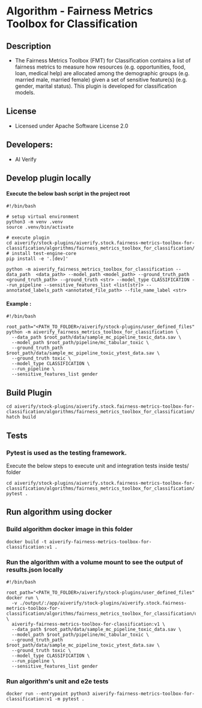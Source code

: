# Algorithm - Fairness Metrics Toolbox for Classification

## Description
* The Fairness Metrics Toolbox (FMT) for Classification contains a list of fairness metrics to measure how resources (e.g. opportunities, food, loan, medical help) are allocated among the demographic groups (e.g. married male, married female) given a set of sensitive feature(s) (e.g. gender, marital status). This plugin is developed for classification models.

## License
* Licensed under Apache Software License 2.0

## Developers:
* AI Verify

## Develop plugin locally
#### Execute the below bash script in the project root
```
#!/bin/bash

# setup virtual environment
python3 -m venv .venv
source .venv/bin/activate

# execute plugin
cd aiverify/stock-plugins/aiverify.stock.fairness-metrics-toolbox-for-classification/algorithms/fairness_metrics_toolbox_for_classification/
# install test-engine-core 
pip install -e '.[dev]'

python -m aiverify_fairness_metrics_toolbox_for_classification --data_path  <data_path> --model_path <model_path> --ground_truth_path <ground_truth_path> --ground_truth <str> --model_type CLASSIFICATION --run_pipeline --sensitive_features_list <list[str]> --annotated_labels_path <annotated_file_path> --file_name_label <str>

```
#### Example : 
```
#!/bin/bash

root_path="<PATH_TO_FOLDER>/aiverify/stock-plugins/user_defined_files"
python -m aiverify_fairness_metrics_toolbox_for_classification \
  --data_path $root_path/data/sample_mc_pipeline_toxic_data.sav \
  --model_path $root_path/pipeline/mc_tabular_toxic \
  --ground_truth_path $root_path/data/sample_mc_pipeline_toxic_ytest_data.sav \
  --ground_truth toxic \
  --model_type CLASSIFICATION \
  --run_pipeline \
  --sensitive_features_list gender
```

## Build Plugin
```
cd aiverify/stock-plugins/aiverify.stock.fairness-metrics-toolbox-for-classification/algorithms/fairness_metrics_toolbox_for_classification/
hatch build
```
## Tests
### Pytest is used as the testing framework.
Execute the below steps to execute unit and integration tests inside tests/ folder
```
cd aiverify/stock-plugins/aiverify.stock.fairness-metrics-toolbox-for-classification/algorithms/fairness_metrics_toolbox_for_classification/
pytest .
```
## Run algorithm using docker
### Build algorithm docker image in this folder
```
docker build -t aiverify-fairness-metrics-toolbox-for-classification:v1 .
```
### Run the algorithm with a volume mount to see the output of results.json locally
```
#!/bin/bash

root_path="<PATH_TO_FOLDER>/aiverify/stock-plugins/user_defined_files"
docker run \
  -v ./output/:/app/aiverify/stock-plugins/aiverify.stock.fairness-metrics-toolbox-for-classification/algorithms/fairness_metrics_toolbox_for_classification/output \
  aiverify-fairness-metrics-toolbox-for-classification:v1 \
  --data_path $root_path/data/sample_mc_pipeline_toxic_data.sav \
  --model_path $root_path/pipeline/mc_tabular_toxic \
  --ground_truth_path $root_path/data/sample_mc_pipeline_toxic_ytest_data.sav \
  --ground_truth toxic \
  --model_type CLASSIFICATION \
  --run_pipeline \
  --sensitive_features_list gender
```
### Run algorithm's unit and e2e tests
```
docker run --entrypoint python3 aiverify-fairness-metrics-toolbox-for-classification:v1 -m pytest .
```
